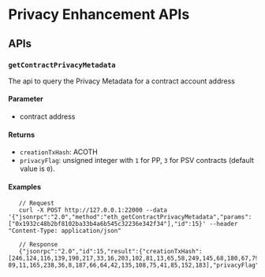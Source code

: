 # Privacy Enhancement  APIs
## APIs
### `getContractPrivacyMetadata` 
The api to query the Privacy Metadata for a contract account address
#### Parameter
* contract address

#### Returns
* `creationTxHash`: ACOTH
* `privacyFlag`: unsigned integer with `1` for PP, `3` for PSV contracts (default value is `0`).

#### Examples

```jshelllanguage tab="JSON RPC"
   // Request
   curl -X POST http://127.0.0.1:22000 --data '{"jsonrpc":"2.0","method":"eth_getContractPrivacyMetadata","params":      ["0x1932c48b2bf8102ba33b4a6b545c32236e342f34"],"id":15}' --header "Content-Type: application/json"

   // Response
   {"jsonrpc":"2.0","id":15,"result":{"creationTxHash":   [246,124,116,139,190,217,33,16,203,102,81,13,65,58,249,145,68,180,67,79,163,37,119,27,99,35,247,240,12,53,25,45,47,134,16,118,246,128,97,237,45,50,79,97,78,221,47,1 89,11,165,238,36,8,187,66,64,42,135,108,75,41,85,152,183],"privacyFlag":3}}
   ```


